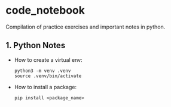 # code_notebook
Compilation of practice exercises and important notes in python. 

## 1. Python Notes
- How to create a virtual env:
    ```
    python3 -m venv .venv
    source .venv/bin/activate
    ```
- How to install a package:
    ```
    pip install <package_name>
    ```